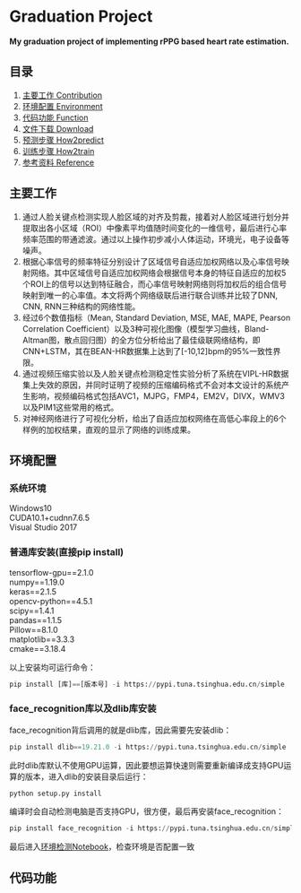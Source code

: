 # Graduation Project
**My graduation project of implementing rPPG based heart rate estimation.**

## 目录
1. [主要工作 Contribution](#主要工作)
3. [环境配置 Environment](#环境配置)
5. [代码功能 Function](#代码功能)
6. [文件下载 Download](#文件下载)
7. [预测步骤 How2predict](#预测步骤)
8. [训练步骤 How2train](#训练步骤)
9. [参考资料 Reference](#Reference)

## 主要工作
1. 通过人脸关键点检测实现人脸区域的对齐及剪裁，接着对人脸区域进行划分并提取出各小区域（ROI）中像素平均值随时间变化的一维信号，最后进行心率频率范围的带通滤波。通过以上操作初步减小人体运动，环境光，电子设备等噪声。  
2. 根据心率信号的频率特征分别设计了区域信号自适应加权网络以及心率信号映射网络。其中区域信号自适应加权网络会根据信号本身的特征自适应的加权5个ROI上的信号以达到特征融合，而心率信号映射网络则将加权后的组合信号映射到唯一的心率值。本文将两个网络级联后进行联合训练并比较了DNN, CNN, RNN三种结构的网络性能。  
3. 经过6个数值指标（Mean, Standard Deviation, MSE, MAE, MAPE, Pearson Correlation Coefficient）以及3种可视化图像（模型学习曲线，Bland-Altman图，散点回归图）的全方位分析给出了最佳级联网络结构，即CNN+LSTM，其在BEAN-HR数据集上达到了[-10,12]bpm的95%一致性界限。  
4. 通过视频压缩实验以及人脸关键点检测稳定性实验分析了系统在VIPL-HR数据集上失效的原因，并同时证明了视频的压缩编码格式不会对本文设计的系统产生影响，视频编码格式包括AVC1，MJPG，FMP4，EM2V，DIVX，WMV3以及PIM1这些常用的格式。  
5. 对神经网络进行了可视化分析，给出了自适应加权网络在高低心率段上的6个样例的加权结果，直观的显示了网络的训练成果。  

## 环境配置
### 系统环境
Windows10  
CUDA10.1+cudnn7.6.5  
Visual Studio 2017

### 普通库安装(直接pip install)
tensorflow-gpu==2.1.0  
numpy==1.19.0  
keras==2.1.5  
opencv-python==4.5.1  
scipy==1.4.1  
pandas==1.1.5  
Pillow==8.1.0  
matplotlib==3.3.3  
cmake==3.18.4

以上安装均可运行命令：  
```python
pip install [库]==[版本号] -i https://pypi.tuna.tsinghua.edu.cn/simple
```  
### face_recognition库以及dlib库安装 
face_recognition背后调用的就是dlib库，因此需要先安装dlib：  
```python
pip install dlib==19.21.0 -i https://pypi.tuna.tsinghua.edu.cn/simple
``` 
此时dlib库默认不使用GPU运算，因此要想运算快速则需要重新编译成支持GPU运算的版本，进入dlib的安装目录后运行：  
```python
python setup.py install
```
编译时会自动检测电脑是否支持GPU，很方便，最后再安装face_recognition：  
```python
pip install face_recognition -i https://pypi.tuna.tsinghua.edu.cn/simple
```

最后进入[环境检测Notebook](Env_Test.ipynb)，检查环境是否配置一致  

## 代码功能

